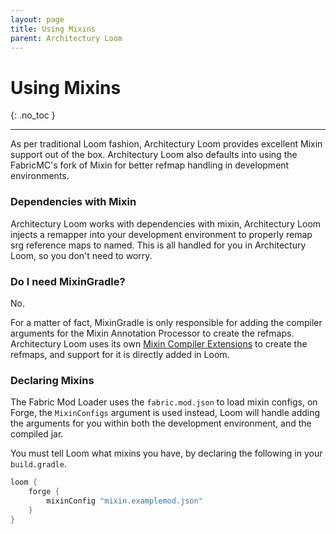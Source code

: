 ```yaml
---
layout: page
title: Using Mixins
parent: Architectury Loom
---
```


# Using Mixins
{: .no_toc }

---

As per traditional Loom fashion, Architectury Loom provides excellent Mixin support out of the box.
Architectury Loom also defaults into using the FabricMC's fork of Mixin for better refmap handling in development environments.

### Dependencies with Mixin

Architectury Loom works with dependencies with mixin, Architectury Loom injects a remapper into your development environment to properly remap srg reference maps to named.
This is all handled for you in Architectury Loom, so you don't need to worry.

### Do I need MixinGradle?

No.

For a matter of fact, MixinGradle is only responsible for adding the compiler arguments for the Mixin Annotation Processor to create the refmaps.
Architectury Loom uses its own [Mixin Compiler Extensions](https://github.com/FabricMC/fabric-mixin-compile-extensions) to create the refmaps, and support for it is directly added in Loom.

### Declaring Mixins

The Fabric Mod Loader uses the `fabric.mod.json` to load mixin configs, on Forge, the `MixinConfigs` argument is used instead, Loom will handle adding the arguments for you within both the development environment, and the compiled jar.

You must tell Loom what mixins you have, by declaring the following in your `build.gradle`.

```groovy
loom {
    forge {
        mixinConfig "mixin.examplemod.json"
    }
}
```
